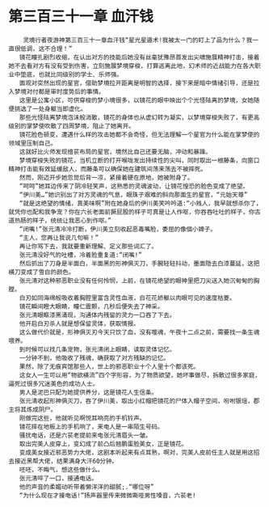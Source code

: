 # 第三百三十一章 血汗钱
        灵境行者夜游神第三百三十一章血汗钱“星光星遁术!我被太一门的盯上了品为什么？我一直很低调，这不合理！”
       镜花瞳孔剧烈收缩，在认出对方的技能后她没有丝毫犹豫昂首发出尖啸施展精神打击，接着她不去看对方有没有受到伤害，立刻施展梦境穿梭，打算逃离此地，幻术师的近战能力在各大职业中垫底，也就比同级别的学士、乐师强。
       面观对突然出现的星官，借助梦境拉开距离是明智的选择，接下来是暗中情绪引导，还是拉入梦境对付都是审时度势后的事情。
       这里是公寓小区，可供穿梭的梦小境很多，以镜花的眼中映出个个光怪陆离的梦境，女她随便挑选了一处身躯当即虚化。
       那些光怪陆离梦境泡沫般消散，镜花的身体也从虚幻转为凝实，以梦境穿梭失败了，有更高级别的掌梦使吹散了四周梦境，阻止了她离开。
       镜花脸色顿变，遭遇什么样的攻击她都不会奇怪，但无法理解一个星官为什么能在掌梦使的领域里压制自己。
       这就好比火师发现擅苌布局的星官，境然比自己还要无脑，冲动和暴躁。
       梦境穿梭失败的镜花，当机立断的打开喉咙发出持续性的尖叫，同时取出一根藤条，向窗口精神打击能有效延缓敌人，而藤条可以确保她在建筑间荡来荡去不被摔死。
       然而，刚迈开步她忽觉后背一凉，紧接着硬在原地，她被附身了。
       “呵呵”她耳边传来了阴冷轻笑声，这熟悉的灵魂波动，让镜花惶恐的脸色变成了绝望。
       “伊川美…”她识别出了对方灵魂的气息，眼珠子艰难的斜向那面生的星官，“元始天尊”
       “就是这绝望的情绪，真美味啊”附在她身后的伊川美笑吟吟道:“小贱人，我早就想杀你了，就凭你也配和我争宠？你在六长老面前撅屁股的样子可真是让人作呕，你吞吞吐吐的样子，你古道热肠的样子，统统让我恶心到作呕。”
       “闭嘴!”张元清冷冷打断，伊川美立刻收起恶毒嘴脸，委屈的像個小婢子。
       “主人，您再让我说几句嘛！”
       再让你骂下去，我就要重新理解、定义那些词汇了。
       张元清没好气的吐槽，冷着脸重复道:“闭嘴!”
       然后抓出了刀身是半面白，半面黑的形神俱灭刀，手腕轻轻抖动，墨面隐去白漆蔓延，这把横刀变成了雪白的颜色。
       张元清对这种邪恶职业没有任何怜悯，上前，在镜花绝望的眼神里把刀尖送入她沉甸甸的胸膛。
       白刃如同海绵般吸收着胸腔里富含灵性血液，白花花娇躯以肉眼可见的速度枯菱。
       镜花瞬间瞪大眼睛，瞳仁震颤，几秒后便失去了神采。
       张元清眼眶漆黑涌现，沟通体内残留的灵力一口吞了下去。
       他开启白刃杀人就是想保留灵体，获取情报。
       这么做代价就是，形神俱灭刃今天只饮了血，没有噬魂，午夜十二点之前，需要找一条生魂喂养。
       到时候可以找几条宠物，张元清闭上眼睛，读取灵体记忆。
       一分钟不到，他吸收了残魂，确获取了对方残缺的记忆。
       果然，除了无痕宾馆那些人，世上的邪恶职业十个人里十个都该死。
       这女人一生可以用“物欲横流”四个字形容，为了物质欲望，她坏事做尽，拆散过很多家庭，逼死过很多冗迷美色的成功人士。
       男人是泥巴只配为她提供养分，这是镜花人生信条。
       张元清收起形神俱灭刀，吞了伊川美，取出小红帽把镜花的尸体入帽子空间，吩咐银瑶，郡主将其炼成阴尸。
       刚做完这些，他就听见啊悦耳响亮的手机铃声。
       镜花摔在地板上的手机响了，来电人是一串陌生号码。
       骚扰电话，还是六苌老提前来电张元清眉头一皱。
       取出完美人皮穿上，变幻成了前凸后翘鹏蛋脸美女，正是镜花。
       变成美女接近邪恶势力大佬，这剧本听起来有点耳熟，啊对，完美人皮前任主人就是用这招去接近黑帮大佬，结果满身大汗60分钟。
       呸呸，不晦气，想这些做什么。
       张元清啐了一口，接通电话。
       他的声音的柔媚动听带着懒洋洋的甜腻;.“哪位呀”
       “为什么现在才接电话!”扬声器里传来微微嘶哑男性嗓音，六苌老!